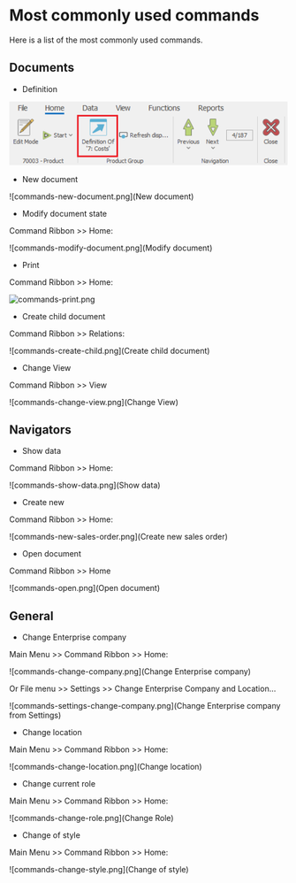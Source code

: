 # Most commonly used commands

Here is a list of the most commonly used commands.

## Documents  

- Definition

![Definition](pictures/definition-of.png)
    
- New document   

![commands-new-document.png](New document)

- Modify document state

Command Ribbon >> Home:

![commands-modify-document.png](Modify document)
 
- Print 

Command Ribbon >> Home:

![commands-print.png](Print)
 
- Create child document

Command Ribbon >> Relations:

![commands-create-child.png](Create child document)

- Change View

Command Ribbon >> View

![commands-change-view.png](Change View)

## Navigators

- Show data

Command Ribbon >> Home:
 
![commands-show-data.png](Show data)

- Create new

Command Ribbon >> Home:

![commands-new-sales-order.png](Create new sales order)

- Open document

Command Ribbon >> Home

![commands-open.png](Open document)

## General

- Change Enterprise company

Main Menu >> Command Ribbon >> Home:

![commands-change-company.png](Change Enterprise company)

Or File menu >> Settings >> Change Enterprise Company and Location…

![commands-settings-change-company.png](Change Enterprise company from Settings)
 
- Change location

Main Menu >> Command Ribbon >> Home:

![commands-change-location.png](Change location)
 
- Change current role

Main Menu >> Command Ribbon >> Home: 

![commands-change-role.png](Change Role)

- Change of style

Main Menu >> Command Ribbon >> Home: 
 
![commands-change-style.png](Change of style)
